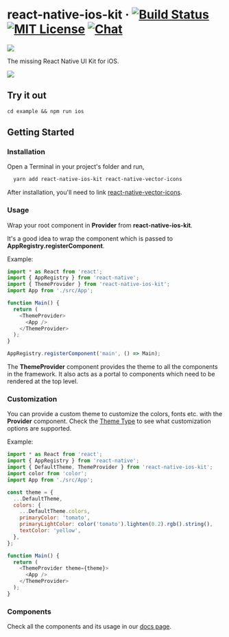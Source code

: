# react-native-ios-kit &middot; [![Build Status][build-badge]][build] [![MIT License][license-badge]][license] [![Chat][chat-badge]][chat]

![](https://circleci.com/gh/callstack-io/react-native-ios-kit/tree/master.svg?style=shield&circle-token=fbd52d6f78729e0e92ad5d03f95ec445fffbd070)

The missing React Native UI Kit for iOS.

![](./assets/react-native-ios-kit.png)

## Try it out

```
cd example && npm run ios
```

## Getting Started

### Installation

Open a Terminal in your project's folder and run,

```sh
  yarn add react-native-ios-kit react-native-vector-icons
```
After installation, you'll need to link [react-native-vector-icons](https://github.com/oblador/react-native-vector-icons).


### Usage

Wrap your root component in **Provider** from **react-native-ios-kit**.

It's a good idea to wrap the component which is passed to **AppRegistry.registerComponent**.

Example:

```javascript
import * as React from 'react';
import { AppRegistry } from 'react-native';
import { ThemeProvider } from 'react-native-ios-kit';
import App from './src/App';

function Main() {
  return (
    <ThemeProvider>
      <App />
    </ThemeProvider>
  );
}

AppRegistry.registerComponent('main', () => Main);
```

The **ThemeProvider** component provides the theme to all the components in the framework. It also acts as a portal to components which need to be rendered at the top level.

### Customization

You can provide a custom theme to customize the colors, fonts etc. with the **Provider** component.
Check the [Theme Type](theme.html) to see what customization options are supported.

Example:

```javascript
import * as React from 'react';
import { AppRegistry } from 'react-native';
import { DefaultTheme, ThemeProvider } from 'react-native-ios-kit';
import color from 'color';
import App from './src/App';

const theme = {
  ...DefaultTheme,
  colors: {
    ...DefaultTheme.colors,
    primaryColor: 'tomato',
    primaryLightColor: color('tomato').lighten(0.2).rgb().string(),
    textColor: 'yellow',
  },
};

function Main() {
  return (
    <ThemeProvider theme={theme}>
      <App />
    </ThemeProvider>
  );
}
```

### Components

Check all the components and its usage in our [docs page](https://callstack.github.io/react-native-ios-kit/button.html).




<!-- badges -->
[build-badge]: https://img.shields.io/travis/callstack/react-native-ios-kit/master.svg?style=flat-square
[build]: https://circleci.com/gh/callstack/react-native-ios-kit
[license-badge]: https://img.shields.io/npm/l/react-native-ios-kit.svg?style=flat-square
[license]: https://opensource.org/licenses/MIT
[chat-badge]: https://img.shields.io/badge/chat-slack-brightgreen.svg?style=flat-square&colorB=E01563
[chat]: https://callstackoss.slack.com/
